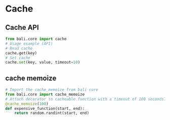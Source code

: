 # Cache

## Cache API

```python
from bali.core import cache
# Usage example (API)
# Read cache 
cache.get(key)
# Set cache 
cache.set(key, value, timeout=10)
```

## cache memoize

```python
# Import the cache_memoize from bali core 
from bali.core import cache_memoize
# Attach decorator to cacheable function with a timeout of 100 seconds.
@cache_memoize(100)
def expensive_function(start, end):
    return random.randint(start, end)
```
